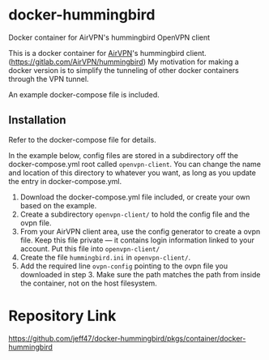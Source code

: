 # docker-hummingbird
Docker container for AirVPN's hummingbird OpenVPN client

This is a docker container for [AirVPN](https://gitlab.com/AirVPN/hummingbird)'s hummingbird client.  (https://gitlab.com/AirVPN/hummingbird)  My motivation for making a docker version is to simplify the tunneling of other docker containers through the VPN tunnel.

An example docker-compose file is included.

## Installation
Refer to the docker-compose file for details.

In the example below, config files are stored in a subdirectory off the docker-compose.yml root called ```openvpn-client```.  You can change the name and location of this directory to whatever you want, as long as you update the entry in docker-compose.yml.

1. Download the docker-compose.yml file included, or create your own based on the example.
2. Create a subdirectory ```openvpn-client/``` to hold the config file and the ovpn file.  
3. From your AirVPN client area, use the config generator to create a ovpn file.  Keep this file private — it contains login information linked to your account. Put this file into ```openvpn-client/```
4. Create the file ```hummingbird.ini``` in ```openvpn-client/```.
5. Add the required line ```ovpn-config``` pointing to the ovpn file you downloaded in step 3.  Make sure the path matches the path from inside the container, not on the host filesystem.

# Repository Link
https://github.com/jeff47/docker-hummingbird/pkgs/container/docker-hummingbird
